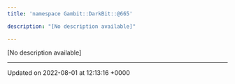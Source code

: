 ```yaml
---
title: 'namespace Gambit::DarkBit::@665'

description: "[No description available]"

---
```







[No description available]






-------------------------------

Updated on 2022-08-01 at 12:13:16 +0000